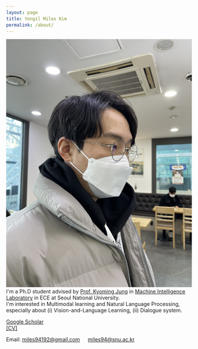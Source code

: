```yaml
---
layout: page
title: Yongil Miles Kim
permalink: /about/
---
```


![image](https://github.com/yong1-kim/yong1-kim.github.io/blob/master/_image/profile_yongil_kim.jpg?raw=true) <br>
I'm a Ph.D student advised by [Prof. Kyoming Jung](http://http://milab.snu.ac.kr/kjung/index.html) in [Machine Intelligence Laboratory](http://milab.snu.ac.kr) in ECE at Seoul National University.  
I'm interested in Multimodal learning and Natural Language Processing, especially about (i) Vision-and-Language Learning, (ii) Dialogue system.

[Google Scholar](https://scholar.google.com/citations?hl=en&user=QXZ2GEAAAAAJ) <br>
[[CV]](https://github.com/yong1-kim/yong1-kim.github.io/blob/master/_data/CV_yongil_kim.pdf?raw=True)

Email: miles94192@gmail.com &emsp; miles94@snu.ac.kr
